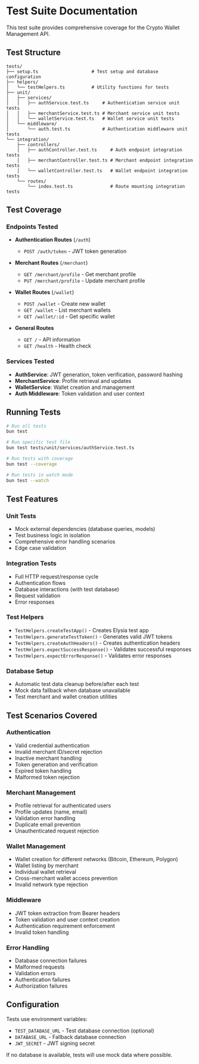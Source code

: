 # Test Suite Documentation

This test suite provides comprehensive coverage for the Crypto Wallet Management API.

## Test Structure

```
tests/
├── setup.ts                    # Test setup and database configuration
├── helpers/
│   └── testHelpers.ts          # Utility functions for tests
├── unit/
│   ├── services/
│   │   ├── authService.test.ts     # Authentication service unit tests
│   │   ├── merchantService.test.ts # Merchant service unit tests
│   │   └── walletService.test.ts   # Wallet service unit tests
│   └── middleware/
│       └── auth.test.ts            # Authentication middleware unit tests
└── integration/
    ├── controllers/
    │   ├── authController.test.ts     # Auth endpoint integration tests
    │   ├── merchantController.test.ts # Merchant endpoint integration tests
    │   └── walletController.test.ts   # Wallet endpoint integration tests
    └── routes/
        └── index.test.ts              # Route mounting integration tests
```

## Test Coverage

### Endpoints Tested
- **Authentication Routes** (`/auth`)
  - `POST /auth/token` - JWT token generation
  
- **Merchant Routes** (`/merchant`)
  - `GET /merchant/profile` - Get merchant profile
  - `PUT /merchant/profile` - Update merchant profile
  
- **Wallet Routes** (`/wallet`)
  - `POST /wallet` - Create new wallet
  - `GET /wallet` - List merchant wallets
  - `GET /wallet/:id` - Get specific wallet

- **General Routes**
  - `GET /` - API information
  - `GET /health` - Health check

### Services Tested
- **AuthService**: JWT generation, token verification, password hashing
- **MerchantService**: Profile retrieval and updates
- **WalletService**: Wallet creation and management
- **Auth Middleware**: Token validation and user context

## Running Tests

```bash
# Run all tests
bun test

# Run specific test file
bun test tests/unit/services/authService.test.ts

# Run tests with coverage
bun test --coverage

# Run tests in watch mode
bun test --watch
```

## Test Features

### Unit Tests
- Mock external dependencies (database queries, models)
- Test business logic in isolation
- Comprehensive error handling scenarios
- Edge case validation

### Integration Tests
- Full HTTP request/response cycle
- Authentication flows
- Database interactions (with test database)
- Request validation
- Error responses

### Test Helpers
- `TestHelpers.createTestApp()` - Creates Elysia test app
- `TestHelpers.generateTestToken()` - Generates valid JWT tokens
- `TestHelpers.createAuthHeaders()` - Creates authentication headers
- `TestHelpers.expectSuccessResponse()` - Validates successful responses
- `TestHelpers.expectErrorResponse()` - Validates error responses

### Database Setup
- Automatic test data cleanup before/after each test
- Mock data fallback when database unavailable
- Test merchant and wallet creation utilities

## Test Scenarios Covered

### Authentication
- Valid credential authentication
- Invalid merchant ID/secret rejection
- Inactive merchant handling
- Token generation and verification
- Expired token handling
- Malformed token rejection

### Merchant Management
- Profile retrieval for authenticated users
- Profile updates (name, email)
- Validation error handling
- Duplicate email prevention
- Unauthenticated request rejection

### Wallet Management
- Wallet creation for different networks (Bitcoin, Ethereum, Polygon)
- Wallet listing by merchant
- Individual wallet retrieval
- Cross-merchant wallet access prevention
- Invalid network type rejection

### Middleware
- JWT token extraction from Bearer headers
- Token validation and user context creation
- Authentication requirement enforcement
- Invalid token handling

### Error Handling
- Database connection failures
- Malformed requests
- Validation errors
- Authentication failures
- Authorization failures

## Configuration

Tests use environment variables:
- `TEST_DATABASE_URL` - Test database connection (optional)
- `DATABASE_URL` - Fallback database connection
- `JWT_SECRET` - JWT signing secret

If no database is available, tests will use mock data where possible.